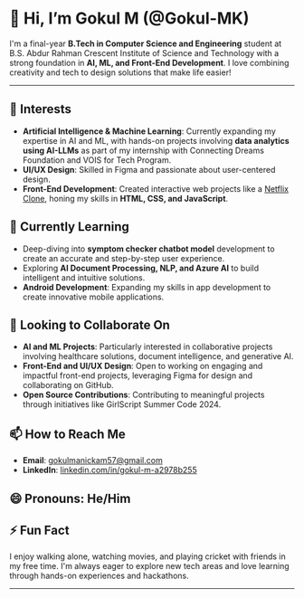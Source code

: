 # 👋 Hi, I’m Gokul M (@Gokul-MK)

I'm a final-year **B.Tech in Computer Science and Engineering** student at B.S. Abdur Rahman Crescent Institute of Science and Technology with a strong foundation in **AI, ML, and Front-End Development**. I love combining creativity and tech to design solutions that make life easier!

---

## 👀 Interests
- **Artificial Intelligence & Machine Learning**: Currently expanding my expertise in AI and ML, with hands-on projects involving **data analytics using AI-LLMs** as part of my internship with Connecting Dreams Foundation and VOIS for Tech Program.
- **UI/UX Design**: Skilled in Figma and passionate about user-centered design.
- **Front-End Development**: Created interactive web projects like a [Netflix Clone](https://github.com/Gokul-MK/Netflix-Clone), honing my skills in **HTML, CSS, and JavaScript**.

## 🌱 Currently Learning
- Deep-diving into **symptom checker chatbot model** development to create an accurate and step-by-step user experience.
- Exploring **AI Document Processing, NLP, and Azure AI** to build intelligent and intuitive solutions.
- **Android Development**: Expanding my skills in app development to create innovative mobile applications.

## 💞️ Looking to Collaborate On
- **AI and ML Projects**: Particularly interested in collaborative projects involving healthcare solutions, document intelligence, and generative AI.
- **Front-End and UI/UX Design**: Open to working on engaging and impactful front-end projects, leveraging Figma for design and collaborating on GitHub.
- **Open Source Contributions**: Contributing to meaningful projects through initiatives like GirlScript Summer Code 2024.

## 📫 How to Reach Me
- **Email**: [gokulmanickam57@gmail.com](mailto:gokulmanickam57@gmail.com)
- **LinkedIn**: [linkedin.com/in/gokul-m-a2978b255](https://www.linkedin.com/in/gokul-m-a2978b255)

## 😄 Pronouns: He/Him

## ⚡ Fun Fact
I enjoy walking alone, watching movies, and playing cricket with friends in my free time. I'm always eager to explore new tech areas and love learning through hands-on experiences and hackathons.

---


